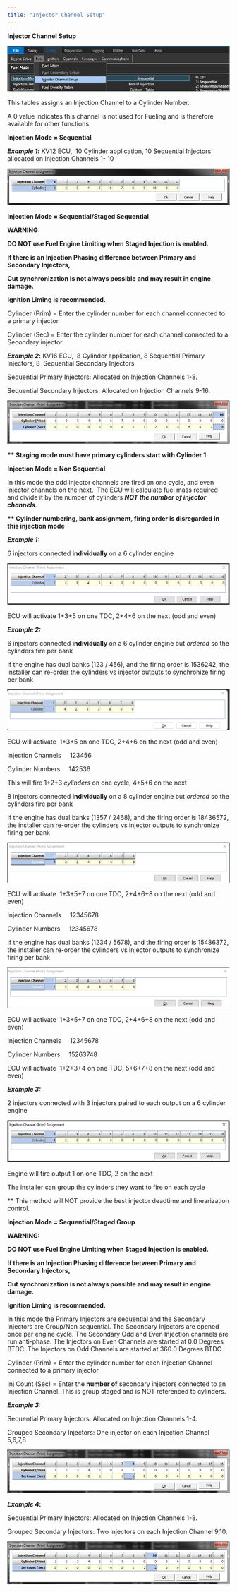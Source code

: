 ```yaml
---
title: "Injector Channel Setup"
---
```


**Injector Channel Setup**


![Image](</img/Z Axis51.jpg>)


This tables assigns an Injection Channel to a Cylinder Number. &nbsp;

A 0 value indicates this channel is not used for Fueling and is therefore available for other functions.


**Injection Mode = Sequential**


***Example 1*:** KV12 ECU,&nbsp; 10 Cylinder application, 10 Sequential Injectors allocated on Injection Channels 1- 10


![Image](</img/Untitled.jpg>)



**Injection Mode = Sequential/Staged Sequential**


**WARNING:**&nbsp;

**DO NOT use Fuel Engine Limiting when Staged Injection is enabled.** &nbsp;

**If there is an Injection Phasing difference between Primary and Secondary Injectors,**&nbsp;

**Cut synchronization is not always possible and may result in engine damage.**&nbsp;

**Ignition Liming is recommended.**


Cylinder (Prim) = Enter the cylinder number for each channel connected to a primary injector

Cylinder (Sec) = Enter the cylinder number for each channel connected to a Secondary injector


***Example 2*:** KV16 ECU,&nbsp; 8 Cylinder application, 8 Sequential Primary Injectors, 8&nbsp; Sequential Secondary Injectors

Sequential Primary Injectors: Allocated on Injection Channels 1-8.&nbsp;

Sequential Secondary Injectors: Allocated on Injection Channels 9-16.&nbsp;


![Image](</img/NewItem42.png>)


**\*\* Staging mode must have primary cylinders start with Cylinder 1**


**Injection Mode = Non Sequential**


In this mode the odd injector channels are fired on one cycle, and even injector channels on the next.&nbsp; The ECU will calculate fuel mass required and divide it by the number of cylinders ***NOT the number of injector channels***.&nbsp;


**\*\* Cylinder numbering, bank assignment, firing order is disregarded in this injection mode**


***Example 1:***

&#54; injectors connected **individually** on a 6 cylinder engine

![Image](</img/NewItem893.png>)

ECU will activate 1+3+5 on one TDC, 2+4+6 on the next (odd and even)



***Example 2:***

&#54; injectors connected **individually** on a 6 cylinder engine but *ordered* so the cylinders fire per bank


If the engine has dual banks (123 / 456), and the firing order is 1536242, the installer can re-order the cylinders vs injector outputs to synchronize firing per bank

![Image](</img/NewItem903.png>)


ECU will activate&nbsp; 1+3+5 on one TDC, 2+4+6 on the next (odd and even)


Injection Channels &nbsp; &nbsp; 123456

Cylinder Numbers &nbsp; &nbsp; 142536


This will fire 1+2+3 *cylinders* on one cycle, 4+5+6 on the next


&#56; injectors connected **individually** on a 8 cylinder engine but *ordered* so the cylinders fire per bank


If the engine has dual banks (1357 / 2468), and the firing order is 18436572, the installer can re-order the cylinders vs injector outputs to synchronize firing per bank

![Image](</img/NewItem904.png>)


ECU will activate&nbsp; 1+3+5+7 on one TDC, 2+4+6+8 on the next (odd and even)


Injection Channels &nbsp; &nbsp; 12345678

Cylinder Numbers &nbsp; &nbsp; 12345678


If the engine has dual banks (1234 / 5678), and the firing order is 15486372, the installer can re-order the cylinders vs injector outputs to synchronize firing per bank

![Image](</img/NewItem905.png>)


ECU will activate&nbsp; 1+3+5+7 on one TDC, 2+4+6+8 on the next (odd and even)


Injection Channels &nbsp; &nbsp; 12345678

Cylinder Numbers &nbsp; &nbsp; 15263748


ECU will activate&nbsp; 1+2+3+4 on one TDC, 5+6+7+8 on the next (odd and even)


***Example 3:***

&#50; injectors connected with 3 injectors paired to each output on a 6 cylinder engine

![Image](</img/NewItem894.png>)

Engine will fire output 1 on one TDC, 2 on the next

The installer can group the cylinders they want to fire on each cycle&nbsp;


\*\* This method will NOT provide the best injector deadtime and linearization control.&nbsp;



**Injection Mode = Sequential/Staged Group**


**WARNING:**&nbsp;

**DO NOT use Fuel Engine Limiting when Staged Injection is enabled.** &nbsp;

**If there is an Injection Phasing difference between Primary and Secondary Injectors,** &nbsp;

**Cut synchronization is not always possible and may result in engine damage.**&nbsp;

**Ignition Liming is recommended.**


In this mode the Primary Injectors are sequential and the Secondary Injectors are Group/Non sequential. The Secondary Injectors are opened once per engine cycle. The Secondary Odd and Even Injection channels are run anti-phase. The Injectors on Even Channels are started at 0.0 Degrees BTDC. The Injectors on Odd Channels are started at 360.0 Degrees BTDC


Cylinder (Prim) = Enter the cylinder number for each Injection Channel connected to a primary injector

Inj Count (Sec) = Enter the **number of** secondary injectors connected to an Injection Channel. This is group staged and is NOT referenced to cylinders.


***Example 3:***

Sequential Primary Injectors: Allocated on Injection Channels 1-4.&nbsp;

Grouped Secondary Injectors: One injector on each Injection Channel 5,6,7,8


![Image](</img/NewItem40.png>)


***Example 4*:**

Sequential Primary Injectors: Allocated on Injection Channels 1-8.&nbsp;

Grouped Secondary Injectors: Two injectors on each Injection Channel 9,10.


![Image](</img/NewItem41.png>)




